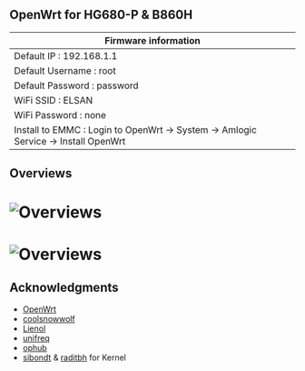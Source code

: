 
## OpenWrt for HG680-P & B860H

|Firmware information
|----------------------------
|Default IP : 192.168.1.1
|Default Username : root
|Default Password : password
|WiFi SSID : ELSAN
|WiFi Password : none
|Install to EMMC : Login to OpenWrt → System → Amlogic Service → Install OpenWrt


## Overviews

# ![Overviews](https://raw.githubusercontent.com/daudgithub1/ElsanWrt/main/overview/Screenshot_2021-12-20_13-23-31.png?raw=true)
# ![Overviews](https://raw.githubusercontent.com/daudgithub1/ElsanWrt/main/overview/Screenshot_2021-12-20_13-24-00.png?raw=true)

## Acknowledgments

- [OpenWrt](https://github.com/openwrt/openwrt)
- [coolsnowwolf](https://github.com/coolsnowwolf/lede)
- [Lienol](https://github.com/Lienol/openwrt)
- [unifreq](https://github.com/unifreq/openwrt_packit)
- [ophub](https://github.com/ophub/amlogic-s9xxx-openwrt)
- [sibondt](https://facebook.com/sibondt) & [raditbh](https://t.me/radityabh) for Kernel
